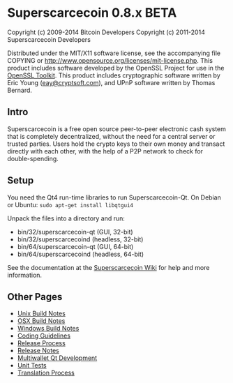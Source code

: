 Superscarcecoin 0.8.x BETA
====================

Copyright (c) 2009-2014 Bitcoin Developers
Copyright (c) 2011-2014 Superscarcecoin Developers

Distributed under the MIT/X11 software license, see the accompanying
file COPYING or http://www.opensource.org/licenses/mit-license.php.
This product includes software developed by the OpenSSL Project for use in the [OpenSSL Toolkit](http://www.openssl.org/). This product includes
cryptographic software written by Eric Young ([eay@cryptsoft.com](mailto:eay@cryptsoft.com)), and UPnP software written by Thomas Bernard.


Intro
---------------------
Superscarcecoin is a free open source peer-to-peer electronic cash system that is
completely decentralized, without the need for a central server or trusted
parties.  Users hold the crypto keys to their own money and transact directly
with each other, with the help of a P2P network to check for double-spending.


Setup
---------------------
You need the Qt4 run-time libraries to run Superscarcecoin-Qt. On Debian or Ubuntu:
	`sudo apt-get install libqtgui4`

Unpack the files into a directory and run:

- bin/32/superscarcecoin-qt (GUI, 32-bit)
- bin/32/superscarcecoind (headless, 32-bit)
- bin/64/superscarcecoin-qt (GUI, 64-bit)
- bin/64/superscarcecoind (headless, 64-bit)

See the documentation at the [Superscarcecoin Wiki](http://superscarcecoin.info)
for help and more information.


Other Pages
---------------------
- [Unix Build Notes](build-unix.md)
- [OSX Build Notes](build-osx.md)
- [Windows Build Notes](build-msw.md)
- [Coding Guidelines](coding.md)
- [Release Process](release-process.md)
- [Release Notes](release-notes.md)
- [Multiwallet Qt Development](multiwallet-qt.md)
- [Unit Tests](unit-tests.md)
- [Translation Process](translation_process.md)
